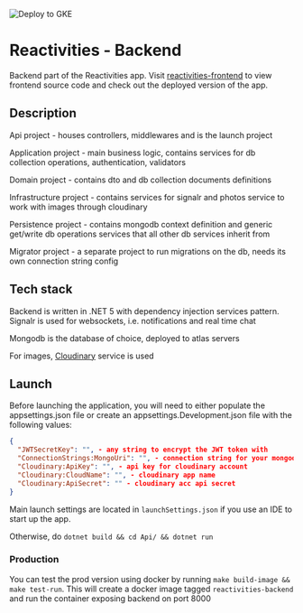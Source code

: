![Deploy to GKE](https://github.com/kairome/reactivities-backend/workflows/google/badge.svg)


# Reactivities - Backend

Backend part of the Reactivities app. Visit [reactivities-frontend](https://github.com/kairome/reactivities-frontend)
to view frontend source code and check out the deployed version of the app.

## Description

Api project - houses controllers, middlewares and is the launch project

Application project - main business logic, contains services for db collection operations, authentication, validators

Domain project - contains dto and db collection documents definitions

Infrastructure project - contains services for signalr and photos service to work with images through cloudinary

Persistence project - contains mongodb context definition and generic get/write db operations services that all other db services inherit from

Migrator project - a separate project to run migrations on the db, needs its own connection string config

## Tech stack

Backend is written in .NET 5 with dependency injection services pattern.\
Signalr is used for websockets, i.e. notifications and real time chat

Mongodb is the database of choice, deployed to atlas servers

For images, [Cloudinary](https://cloudinary.com/) service is used


## Launch
Before launching the application, you will need to either populate the appsettings.json file or create an appsettings.Development.json file with the following values:
```json 
{
  "JWTSecretKey": "", - any string to encrypt the JWT token with
  "ConnectionStrings:MongoUri": "", - connection string for your mongodb
  "Cloudinary:ApiKey": "", - api key for cloudinary account
  "Cloudinary:CloudName": "", - cloudinary app name
  "Cloudinary:ApiSecret": "" - cloudinary acc api secret
}
```

Main launch settings are located in `launchSettings.json` if you use an IDE to start up the app.

Otherwise, do `dotnet build && cd Api/ && dotnet run`

### Production

You can test the prod version using docker by running `make build-image && make test-run`. This will create a docker image tagged `reactivities-backend` and run the container exposing backend
on port 8000